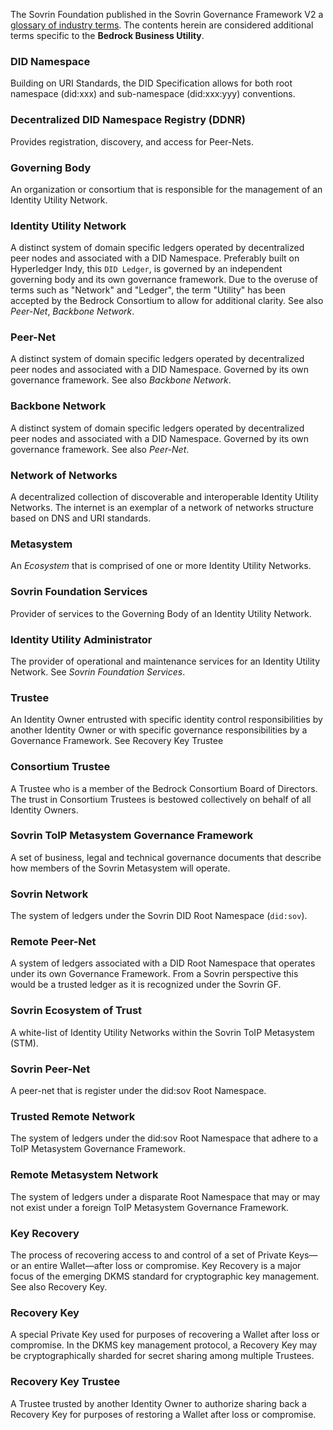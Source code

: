 The Sovrin Foundation published in the Sovrin Governance Framework V2 a [glossary of industry terms](https://docs.google.com/document/d/1gfIz5TT0cNp2kxGMLFXr19x1uoZsruUe_0glHst2fZ8). The contents herein are considered additional terms specific to the **Bedrock Business Utility**.

### DID Namespace

Building on URI Standards, the DID Specification allows for both  root namespace (did:xxx) and sub-namespace (did:xxx:yyy) conventions.

### Decentralized DID Namespace Registry (DDNR)

Provides registration, discovery, and access for Peer-Nets.

### Governing Body

An organization or consortium that is responsible for the management of an Identity Utility Network.

### Identity Utility Network

A distinct system of domain specific ledgers operated by decentralized peer nodes and associated with a DID Namespace.
Preferably built on Hyperledger Indy, this ```DID Ledger```, is governed by an independent governing body and its own governance framework. Due to the overuse of terms such as "Network" and "Ledger", the term "Utility" has been accepted by the Bedrock Consortium to allow for additional clarity. See also *Peer-Net*, *Backbone Network*.

### Peer-Net

A distinct system of domain specific ledgers operated by decentralized peer nodes and associated with a DID Namespace. Governed by its own governance framework. See also *Backbone Network*.

### Backbone Network

A distinct system of domain specific ledgers operated by decentralized peer nodes and associated with a DID Namespace. Governed by its own governance framework. See also *Peer-Net*.

### Network of Networks

A decentralized collection of discoverable and interoperable Identity Utility Networks. The internet is an exemplar of a network of networks structure based on DNS and URI standards.

### Metasystem
An *Ecosystem* that is comprised of one or more Identity Utility Networks.

### Sovrin Foundation Services

Provider of services to the Governing Body of an Identity Utility Network.

### Identity Utility Administrator

The provider of operational and maintenance services for an Identity Utility Network. See *Sovrin Foundation Services*.

### Trustee
An Identity Owner entrusted with specific identity control responsibilities by another Identity Owner or with specific governance responsibilities by a Governance Framework. See Recovery Key Trustee

### Consortium Trustee
A Trustee who is a member of the Bedrock Consortium Board of Directors. The trust in Consortium Trustees is bestowed collectively on behalf of all Identity Owners.

### Sovrin ToIP Metasystem Governance Framework

A set of business, legal and technical governance documents that describe how members of the Sovrin Metasystem will operate.

### Sovrin Network

The system of ledgers under the Sovrin DID Root Namespace (```did:sov```).

### Remote Peer-Net

A system of ledgers associated with a DID Root Namespace that operates under its own Governance Framework. From a Sovrin perspective this would be a trusted ledger as it is recognized under the Sovrin GF.

### Sovrin Ecosystem of Trust

A white-list of Identity Utility Networks within the Sovrin ToIP Metasystem (STM).

### Sovrin Peer-Net

A peer-net that is register under the did:sov Root Namespace.

### Trusted Remote Network

The system of ledgers under the did:sov Root Namespace that adhere to a ToIP Metasystem Governance Framework.

### Remote Metasystem Network

The system of ledgers under a disparate Root Namespace that may or may not exist under a foreign ToIP Metasystem Governance Framework.

### Key Recovery
The process of recovering access to and control of a set of Private Keys—or an entire Wallet—after loss or compromise. Key Recovery is a major focus of the emerging DKMS standard for cryptographic key management. See also Recovery Key.

### Recovery Key
A special Private Key used for purposes of recovering a Wallet after loss or compromise. In the DKMS key management protocol, a Recovery Key may be cryptographically sharded for secret sharing among multiple Trustees.

### Recovery Key Trustee
A Trustee trusted by another Identity Owner to authorize sharing back a Recovery Key for purposes of restoring a Wallet after loss or compromise.
